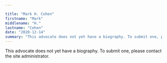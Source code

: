 ```yaml
---

title: "Mark H. Cohen"
firstname: "Mark"
middlename: "H."
lastname: "Cohen"
date: "2020-12-14"
summary: "This advocate does not yet have a biography. To submit one, please contact the site administrator."
---
```

This advocate does not yet have a biography. To submit one, please contact the site administrator.

